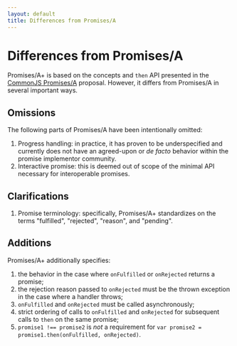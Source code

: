 ```yaml
---
layout: default
title: Differences from Promises/A
---
```


# Differences from Promises/A

Promises/A+ is based on the concepts and `then` API presented in the [CommonJS Promises/A](http://wiki.commonjs.org/wiki/Promises/A) proposal.  However, it differs from Promises/A in several important ways.

## Omissions

The following parts of Promises/A have been intentionally omitted:

1. Progress handling: in practice, it has proven to be underspecified and currently does not have an agreed-upon or *de facto* behavior within the promise implementor community.
1. Interactive promise: this is deemed out of scope of the minimal API necessary for interoperable promises.

## Clarifications

1. Promise terminology: specifically, Promises/A+ standardizes on the terms "fulfilled", "rejected", "reason", and "pending".

## Additions

Promises/A+ additionally specifies:

1. the behavior in the case where `onFulfilled` or `onRejected` returns a promise;
1. the rejection reason passed to `onRejected` must be the thrown exception in the case where a handler throws;
1. `onFulfilled` and `onRejected` must be called asynchronously;
1. strict ordering of calls to `onFulfilled` and `onRejected` for subsequent calls to `then` on the same promise;
1. `promise1 !== promise2` is *not* a requirement for `var promise2 = promise1.then(onFulfilled, onRejected)`.